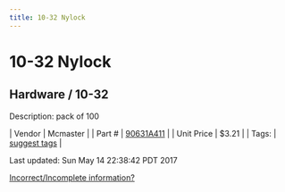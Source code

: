 ```yaml
---
title: 10-32 Nylock
---
```


# 10-32 Nylock
## Hardware / 10-32
Description: 	pack of 100 

| Vendor | Mcmaster | 
| Part # | [90631A411](https://www.mcmaster.com/#90631A411) | 
| Unit Price | $3.21 | 
| Tags: | [suggest tags](https://docs.google.com/forms/d/e/1FAIpQLSeWyY8v3RgOty-MyWmh9U0iivNYN_molChYyS-0U-o-kOAv_g/viewform) | 

Last updated: Sun May 14 22:38:42 PDT 2017

 [Incorrect/Incomplete information?](https://docs.google.com/forms/d/e/1FAIpQLSeWyY8v3RgOty-MyWmh9U0iivNYN_molChYyS-0U-o-kOAv_g/viewform)